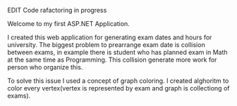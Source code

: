 EDIT Code rafactoring in progress

Welcome to my first ASP.NET Application.

I created this web application for generating exam dates and hours for university. The biggest problem to prearrange exam date
is collision between exams, in example there is student who has planned exam in Math at the same time as Programming. This collision generate more
work for person who organize this.

To solve this issue I used a concept of graph coloring. I created alghoritm to color every vertex(vertex is represented by exam and graph is collectiong of exams).
